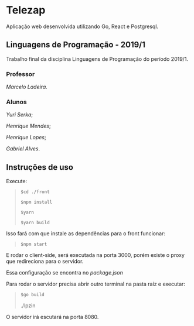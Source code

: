 # Telezap

Aplicação web desenvolvida utilizando Go, React e Postgresql.

## Linguagens de Programação - 2019/1

Trabalho final da disciplina Linguagens de Programação do período 2019/1.

### Professor

*Marcelo Ladeira*.

### Alunos

*Yuri Serka*;

*Henrique Mendes*;

*Henrique Lopes*;

*Gabriel Alves*.

## Instruções de uso

Execute:

> `$cd ./front`
>
> `$npm install`
>
> `$yarn`
>
> `$yarn build`

Isso fará com que instale as dependências para o front funcionar:

> `$npm start`

E rodar o client-side, será executada na porta 3000, porém existe o proxy que redireciona para o servidor.

Essa configuração se encontra no _package.json_

Para rodar o servidor precisa abrir outro terminal na pasta raíz e executar:

> `$go build`
>
> ./lpzin

O servidor irá escutará na porta 8080.
